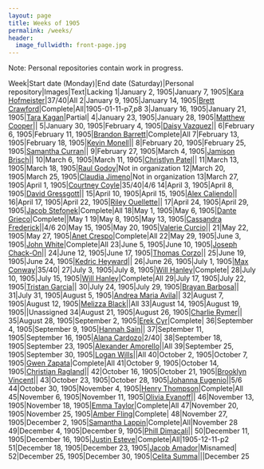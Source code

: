 ```yaml
---
layout: page
title: Weeks of 1905
permalink: /weeks/
header:
  image_fullwidth: front-page.jpg
---
```


Note: Personal repositories contain work in progress.

Week|Start date (Monday)|End date (Saturday)|Personal repository|Images|Text|Lacking
1|January 2, 1905|January 7, 1905|[Kara Hofmeister](https://github.com/karahofmeister/dig-eg-gaz)|37/40|All
2|January 9, 1905|January 14, 1905|[Brett Crawford](https://github.com/wbc13/dig-eg-gaz)|Complete|All|1905-01-11-p7,p8
3|January 16, 1905|January 21, 1905|[Tara Kagan](https://github.com/tkhagan/dig_eg)|Partial|
4|January 23, 1905|January 28, 1905|[Matthew Cooper](https://github.com/Mic15b/dig-eg-gaz)||
5|January 30, 1905|February 4, 1905|[Daisy Vazquez](https://github.com/dvazquez703/dig-eg-gaz)||
6|February 6, 1905|February 11, 1905|[Brandon Barrett](https://github.com/bcb14g/dig-eg-gaz)|Complete|All
7|February 13, 1905|February 18, 1905|[Kevin Monell](https://github.com/knm15e/dig-eg-gaz)||
8|February 20, 1905|February 25, 1905|[Samantha Curran](https://github.com/samrcurran/dig-eg-gaz)||
9|February 27, 1905|March 4, 1905|[Jamison Brisch](https://github.com/jbrisch19/dig-eg-gaz)||
10|March 6, 1905|March 11, 1905|[Christlyn Patel](https://github.com/cpp15c/dig-eg-gaz)||
11|March 13, 1905|March 18, 1905|[Raul Godoy]()|Not in organization
12|March 20, 1905|March 25, 1905|[Claudia Jimeno](https://github.com/cjimeno)|Not in organization
13|March 27, 1905|April 1, 1905|[Courtney Coyle](https://github.com/courtneyelon)|35/40|4/6
14|April 3, 1905|April 8, 1905|[David Gressgott](https://github.com/djdaviedave/dig-eg-gaz)||
15|April 10, 1905|April 15, 1905|[Alex Caliendo](https://github.com/RGOODY3210/dig-eg-gaz)||
16|April 17, 1905|April 22, 1905|[Riley Ouellette](https://github.com/rouellette07/dig-eg-gaz)||
17|April 24, 1905|April 29, 1905|[Jacob Stefonek](https://github.com/JacobStefonek/dig-eg-gaz)|Complete|All
18|May 1, 1905|May 6, 1905|[Dante Grieco](https://github.com/dgg15/dig-eg-gaz)|Complete||May 1
19|May 8, 1905|May 13, 1905|[Cassandra Frederick](https://github.com/caf15b)||4/6
20|May 15, 1905|May 20, 1905|[Valerie Curcio](https://github.com/valeriecurcio)||
21|May 22, 1905|May 27, 1905|[Anet Crespo](https://github.com/ac15at/dig-eg-gaz)|Complete|All
22|May 29, 1905|June 3, 1905|[John White](https://github.com/jcw3/dig-eg-gaz)|Complete|All
23|June 5, 1905|June 10, 1905|[Joseph Chack-On](https://github.com/jochack/dig-eg-gaz)||
24|June 12, 1905|June 17, 1905|[Thomas Corzo](https://github.com/ThomasC24)||
25|June 19, 1905|June 24, 1905|[Kedric Heyward](https://github.com/Kheyward/dig-eg-gaz)||
26|June 26, 1905|July 1, 1905|[Max Conway](https://github.com/maxconwayfsu/dig-eg-gaz)|35/40|
27|July 3, 1905|July 8, 1905|[Will Hanley](https://github.com/whanley/digital-Egyptian-Gazette/tree/master/my-content)|Complete|
28|July 10, 1905|July 15, 1905|[Will Hanley](https://github.com/whanley/digital-Egyptian-Gazette/tree/master/my-content)|Complete|All
29|July 17, 1905|July 22, 1905|[Tristan Garcia](https://github.com/tcg15)||
30|July 24, 1905|July 29, 1905|[Brayan Barbosa](https://github.com/brayanbar/dig-eg-gaz)||
31|July 31, 1905|August 5, 1905|[Andrea Maria Avila](https://github.com/ama15m)||
32|August 7, 1905|August 12, 1905|[Melizza Black](https://github.com/MelizzaBlack/dig-eg-gaz)||All
33|August 14, 1905|August 19, 1905|[]()|Unassigned
34|August 21, 1905|August 26, 1905|[Charlie Rymer](https://github.com/crymer)||
35|August 28, 1905|September 2, 1905|[Erek Cyr](https://github.com/ErekCyr/dig-eg-gaz)|Complete|
36|September 4, 1905|September 9, 1905|[Hannah Sain](https://github.com/hds15b/dig-eg-gaz)||
37|September 11, 1905|September 16, 1905|[Alana Cardozo](https://github.com/alc15g/dig-eg-gaz)|2/40|
38|September 18, 1905|September 23, 1905|[Alexander Amorello](https://github.com/AlexanderOlleroma/Dig_eg_gaz)||All
39|September 25, 1905|September 30, 1905|[Logan Wills](https://github.com/lcw16b/dig-eg-gaz)||All
40|October 2, 1905|October 7, 1905|[Gwen Zapata](https://github.com/Lionex/dig-eg-gaz)|Complete|All
41|October 9, 1905|October 14, 1905|[Christian Ragland](https://github.com/christianragland/dig-eg-gaz)||
42|October 16, 1905|October 21, 1905|[Brooklyn Vincent](https://github.com/bjv15/dig-eg-gaz)||
43|October 23, 1905|October 28, 1905|[Johanna Eugenio](https://github.com/jhannaeugenio/dig-eg-gaz)||5/6
44|October 30, 1905|November 4, 1905|[Henry Thompson](https://github.com/Hat15/Dig-eg-gaz)|Complete|All
45|November 6, 1905|November 11, 1905|[Olivia Evanoff](https://github.com/oliviaevanoff)||
46|November 13, 1905|November 18, 1905|[Emma Taylor](https://github.com/ekt16/dig-eg-gaz)|Complete|All
47|November 20, 1905|November 25, 1905|[Amber Fling](https://github.com/alf15c/dig-eg-gaz)|Complete|
48|November 27, 1905|December 2, 1905|[Samantha Lappin](https://github.com/Fibinocci1123/Dig-eg-gaz)|Complete|All|November 28
49|December 4, 1905|December 9, 1905|[Phill Dimacali](https://github.com/phillpd96)||
50|December 11, 1905|December 16, 1905|[Justin Esteve](https://github.com/jesteve3/dig-eg-gaz)|Complete|All|1905-12-11-p2
51|December 18, 1905|December 23, 1905|[Jacob Amador](https://github.com/jacobamador19/dig-eg-gaz)|Misnamed|
52|December 25, 1905|December 30, 1905|[Celita Summa](https://github.com/CelitaS/dig-eg-gaz)|||December 25
